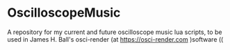 # OscilloscopeMusic
A repository for my current and future oscilloscope music lua scripts, to be used in James H. Ball's osci-render (at https://osci-render.com )software ((
